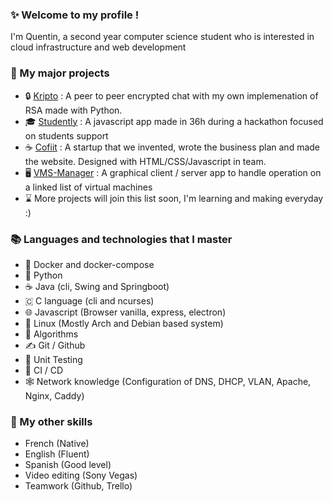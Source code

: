 ### ✨ Welcome to my profile !

I'm Quentin, a second year computer science student who is interested in cloud infrastructure and web development

### 💼 My major projects

* 🔒 [Kripto](https://github.com/qaniere/Kripto) : A peer to peer encrypted chat with my own implemenation of RSA made with Python.
* 🎓 [Studently](https://github.com/qaniere/Studently) : A javascript app made in 36h during a hackathon focused on students support
* ☕ [Cofiit](https://github.com/qaniere/Cofiit) : A startup that we invented, wrote the business plan and made the website. Designed with HTML/CSS/Javascript in team.
* 🖥 [VMS-Manager](https://github.com/qaniere/VMS-Manager) : A graphical client / server app to handle operation on a linked list of virtual machines
* ⌛ More projects will join this list soon, I'm learning and making everyday :)

### 📚 Languages and technologies that I master

* 🐋 Docker and docker-compose
* 🐍 Python
* ☕ Java (cli, Swing and Springboot)
* 🇨 C language (cli and ncurses)
* 🌐 Javascript (Browser vanilla, express, electron)
* 🐧 Linux (Mostly Arch and Debian based system)
* 🧩 Algorithms
* ✍️ Git / Github
* 🔬 Unit Testing
* 🤖 CI / CD
* 🕸️ Network knowledge (Configuration of DNS, DHCP, VLAN, Apache, Nginx, Caddy)

### 🔧 My other skills

* French (Native)
* English (Fluent)
* Spanish (Good level)
* Video editing (Sony Vegas)
* Teamwork (Github, Trello)
